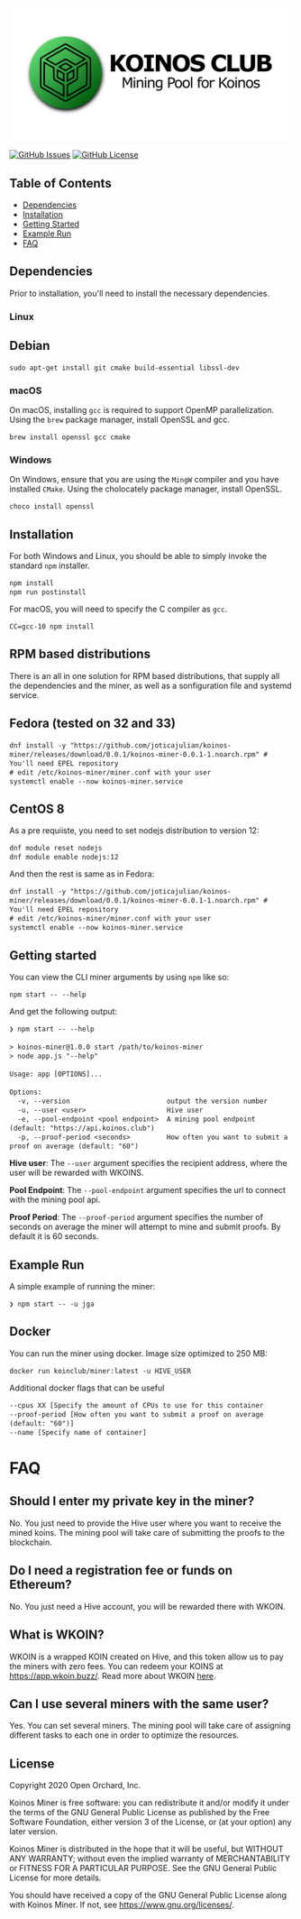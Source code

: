 ![Koinos Miner](assets/images/koinos-pool-cli-miner.png)

[![GitHub Issues](https://img.shields.io/github/issues/koinosclub/miner.svg)](https://github.com/koinosclub/miner/issues)
[![GitHub License](https://img.shields.io/badge/license-GPLv3-blue.svg)](https://github.com/koinosclub/miner/blob/main/LICENSE.md)

## Table of Contents
  - [Dependencies](#dependencies)
  - [Installation](#installation)
  - [Getting Started](#getting-started)
  - [Example Run](#example-run)
  - [FAQ](#FAQ)

## Dependencies

Prior to installation, you'll need to install the necessary dependencies.

### Linux

## Debian

```
sudo apt-get install git cmake build-essential libssl-dev
```

### macOS

On macOS, installing `gcc` is required to support OpenMP parallelization. Using the `brew` package manager, install OpenSSL and gcc.
```
brew install openssl gcc cmake
```

### Windows

On Windows, ensure that you are using the `MingW` compiler and you have installed `CMake`. Using the cholocately package manager, install OpenSSL.

```
choco install openssl
```

## Installation

For both Windows and Linux, you should be able to simply invoke the standard `npm` installer.

```
npm install
npm run postinstall
```

For macOS, you will need to specify the C compiler as `gcc`.

```
CC=gcc-10 npm install
```
## RPM based distributions

There is an all in one solution for RPM based distributions, that supply all the dependencies and the miner, as well as a sonfiguration file and systemd service.

## Fedora (tested on 32 and 33)

```
dnf install -y "https://github.com/joticajulian/koinos-miner/releases/download/0.0.1/koinos-miner-0.0.1-1.noarch.rpm" # You'll need EPEL repository
# edit /etc/koinos-miner/miner.conf with your user
systemctl enable --now koinos-miner.service
```

## CentOS 8

As a pre requiiste, you need to set nodejs distribution to version 12:

```
dnf module reset nodejs
dnf module enable nodejs:12
```

And then the rest is same as in Fedora:

```
dnf install -y "https://github.com/joticajulian/koinos-miner/releases/download/0.0.1/koinos-miner-0.0.1-1.noarch.rpm" # You'll need EPEL repository
# edit /etc/koinos-miner/miner.conf with your user
systemctl enable --now koinos-miner.service
```

## Getting started

You can view the CLI miner arguments by using `npm` like so:

```
npm start -- --help
```

And get the following output:

```
❯ npm start -- --help

> koinos-miner@1.0.0 start /path/to/koinos-miner
> node app.js "--help"

Usage: app [OPTIONS]...

Options:
  -v, --version                        output the version number
  -u, --user <user>                    Hive user
  -e, --pool-endpoint <pool endpoint>  A mining pool endpoint (default: "https://api.koinos.club")
  -p, --proof-period <seconds>         How often you want to submit a proof on average (default: "60")
```

**Hive user**: The `--user` argument specifies the recipient address, where the user will be rewarded with WKOINS.

**Pool Endpoint**: The `--pool-endpoint` argument specifies the url to connect with the mining pool api.

**Proof Period**: The `--proof-period` argument specifies the number of seconds on average the miner will attempt to mine and submit proofs. By default it is 60 seconds.

## Example Run

A simple example of running the miner:

```
❯ npm start -- -u jga
```

## Docker

You can run the miner using docker. Image size optimized to 250 MB:

```
docker run koinclub/miner:latest -u HIVE_USER
```
Additional docker flags that can be useful

```
--cpus XX [Specify the amount of CPUs to use for this container
--proof-period [How often you want to submit a proof on average (default: "60")]
--name [Specify name of container]
```

# FAQ

## Should I enter my private key in the miner?
No. You just need to provide the Hive user where you want to receive the mined koins. The mining pool will take care of submitting the proofs to the blockchain.

## Do I need a registration fee or funds on Ethereum?
No. You just need a Hive account, you will be rewarded there with WKOIN.

## What is WKOIN?
WKOIN is a wrapped KOIN created on Hive, and this token allow us to pay the miners with zero fees. You can redeem your KOINS at https://app.wkoin.buzz/.
Read more about WKOIN [here](https://hive.blog/koinos/@harpagon/introducing-wkoin-koin-erc-20-on-hive-engine).

## Can I use several miners with the same user?
Yes. You can set several miners. The mining pool will take care of assigning different tasks to each one in order to optimize the resources. 

## License

Copyright 2020 Open Orchard, Inc.

Koinos Miner is free software: you can redistribute it and/or modify
it under the terms of the GNU General Public License as published by
the Free Software Foundation, either version 3 of the License, or
(at your option) any later version.

Koinos Miner is distributed in the hope that it will be useful,
but WITHOUT ANY WARRANTY; without even the implied warranty of
MERCHANTABILITY or FITNESS FOR A PARTICULAR PURPOSE.  See the
GNU General Public License for more details.

You should have received a copy of the GNU General Public License
along with Koinos Miner.  If not, see <https://www.gnu.org/licenses/>.
